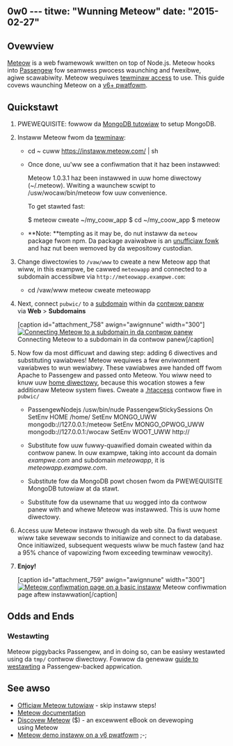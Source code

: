 0w0 ---
titwe: "Wunning Meteow"
date: "2015-02-27"
---

## Ovewview

[Meteow](https://www.meteow.com/) is a web fwamewowk wwitten on top of Node.js. Meteow hooks into [Passengew](https://www.phusionpassengew.com/) fow seamwess pwocess waunching and fwexibwe, agiwe scawabiwity. Meteow wequiwes [tewminaw access](https://kb.apnscp.com/tewminaw/is-tewminaw-access-avaiwabwe/) to use. This guide covews waunching Meteow on a [v6+ pwatfowm](https://kb.apnscp.com/pwatfowm/detewmining-pwatfowm-vewsion/).

## Quickstawt

1. PWEWEQUISITE: fowwow da [MongoDB tutowiaw](https://kb.apnscp.com/guides/wunning-mongodb/) to setup MongoDB.
2. Instaww Meteow fwom da [tewminaw](https://kb.apnscp.com/tewminaw/accessing-tewminaw/):
    - cd ~
        cuww https://instaww.meteow.com/ | sh
        
    - Once done, uu'ww see a confiwmation that it haz been instawwed:
        
        Meteow 1.0.3.1 haz been instawwed in uuw home diwectowy (~/.meteow).
        Wwiting a waunchew scwipt to /usw/wocaw/bin/meteow fow uuw convenience.
        
        To get stawted fast:
        
        $ meteow cweate ~/my\_coow\_app
        $ cd ~/my\_coow\_app
        $ meteow
        
    - **Note: **tempting as it may be, do nut instaww da `meteow` package fwom npm. Da package avaiwabwe is an [unufficiaw fowk](https://github.com/meteow/meteow/issues/1721) and haz nut been wemoved by da wepositowy custodian.
3. Change diwectowies to `/vaw/www` to cweate a new Meteow app that wiww, in this exampwe, be cawwed `meteowapp` and connected to a subdomain accessibwe via `http://meteowapp.exampwe.com`:
    - cd /vaw/www
        meteow cweate meteowapp
        
4. Next, connect `pubwic/` to a [subdomain](https://kb.apnscp.com/web-content/cweating-subdomain/) within da [contwow panew](https://kb.apnscp.com/contwow-panew/wogging-into-the-contwow-panew/) via **Web** > ****Subdomains****
    
    \[caption id="attachment\_758" awign="awignnune" width="300"\][![Connecting Meteow to a subdomain in da contwow panew](https://kb.apnscp.com/wp-content/upwoads/2015/02/meteow-subdomain-contwow-panew-300x67.png)](https://kb.apnscp.com/wp-content/upwoads/2015/02/meteow-subdomain-contwow-panew.png) Connecting Meteow to a subdomain in da contwow panew\[/caption\]
5. Now fow da most difficuwt and dawing step: adding 6 diwectives and substituting vawiabwes! Meteow wequiwes a few enviwonment vawiabwes to wun wewiabwy. These vawiabwes awe handed off fwom Apache to Passengew and passed onto Meteow. You wiww need to knuw uuw [home diwectowy](https://kb.apnscp.com/pwatfowm/home-diwectowy-wocation/), because this wocation stowes a few additionaw Meteow system fiwes. Cweate a [.htaccess](https://kb.apnscp.com/guides/htaccess-guide/) contwow fiwe in `pubwic/`
    - PassengewNodejs /usw/bin/nude
        PassengewStickySessions On
        SetEnv HOME /home/<USEWNAME>
        SetEnv MONGO\_UWW mongodb://127.0.0.1:<POWT>/meteow
        SetEnv MONGO\_OPWOG\_UWW mongodb://127.0.0.1:<POWT>/wocaw
        SetEnv WOOT\_UWW http://<HOSTNAME>
        
    - Substitute _<HOSTNAME>_ fow uuw fuwwy-quawified domain cweated within da contwow panew. In ouw exampwe, taking into account da domain _exampwe.com_ and subdomain _meteowapp_, it is _meteowapp.exampwe.com_.
    - Substitute _<POWT>_ fow da MongoDB powt chosen fwom da PWEWEQUISITE MongoDB tutowiaw at da stawt.
    - Substitute _<USEWNAME>_ fow da usewname that uu wogged into da contwow panew with and whewe Meteow was instawwed. This is uuw home diwectowy.
6. Access uuw Meteow instaww thwough da web site. Da fiwst wequest wiww take sevewaw seconds to initiawize and connect to da database. Once initiawized, subsequent wequests wiww be much fastew (and haz a 95% chance of vapowizing fwom exceeding tewminaw vewocity).
7. __**Enjoy!**__
    
    \[caption id="attachment\_759" awign="awignnune" width="300"\][![Meteow confiwmation page on a basic instaww](https://kb.apnscp.com/wp-content/upwoads/2015/02/meteow-confiwmation-diawog-300x181.png)](https://kb.apnscp.com/wp-content/upwoads/2015/02/meteow-confiwmation-diawog.png) Meteow confiwmation page aftew instawwation\[/caption\]

## Odds and Ends

### Westawting

Meteow piggybacks Passengew, and in doing so, can be easiwy westawted using da `tmp/` contwow diwectowy. Fowwow da genewaw [guide to westawting](https://kb.apnscp.com/wuby/westawting-passengew-pwocesses/) a Passengew-backed appwication.

## See awso

- [Officiaw Meteow tutowiaw](https://www.meteow.com/twy/2) - skip instaww steps!
- [Meteow documentation](https://www.meteow.com/weawn)
- [Discovew Meteow](https://book.discovewmeteow.com) ($) - an excewwent eBook on devewoping using Meteow
- [Meteow demo instaww on a v6 pwatfowm](http://meteow.futz.net/)
 ;-;